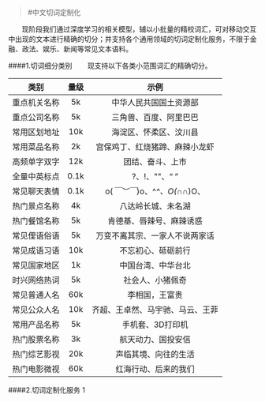 >#中文切词定制化


&nbsp;&nbsp;&nbsp;&nbsp;&nbsp;&nbsp;&nbsp;现阶段我们通过深度学习的相关模型，辅以小批量的精校词汇，可对移动交互中出现的文本进行精确的切分；并支持各个通用领域的切词定制化服务，不限于金融、政法、娱乐、新闻等常见文本语料。

####1.切词细分类别
&nbsp;&nbsp;&nbsp;&nbsp;&nbsp;&nbsp;&nbsp;现支持以下各类小范围词汇的精确切分。

| 类别 |量级| 示例 |
|:------:|:------:|:------:|
| 重点机关名称| 5k|中华人民共国国土资源部|
| 重点公司名称| 5k|三角兽、百度、阿里巴巴|
| 常用区划地址| 10k|海淀区、怀柔区、汶川县|
| 常用菜品名称| 2k|宫保鸡丁、红烧猪蹄、麻辣小龙虾|
| 高频单字双字| 12k|团结、奋斗、上市|
| 全量中英标点| 0.1k|?、!、""、“ ”|
| 常见聊天表情| 0.1k|o(*￣︶￣*)o、^_^、O(∩_∩)O、|
| 热门景点名称| 4k|八达岭长城、未名湖|
| 热门餐馆名称| 5k|肯德基、唇辣号、麻辣诱惑|
| 常见俚语俗语| 5k|万变不离其宗、一家人不说两家话|
| 常见成语习语| 10k|不忘初心、砥砺前行|
| 常见国家地区| 1k|中国台湾、中华台北|
| 时兴网络热词| 5k|社会人、小猪佩奇|
| 常见普通人名| 60k|李相国，王富贵|
| 常见公众人名| 10k|齐超、王卓然、马宇驰、马云、王菲|
| 常用产品名称| 5k|手机套、3D打印机|
| 热门股票名称| 3k|航天动力、国投安信|
| 热门综艺影视| 20k|声临其境、向往的生活|
| 热门电影微视| 60k|红海行动、后来的我们|

####2.切词定制化服务 1
